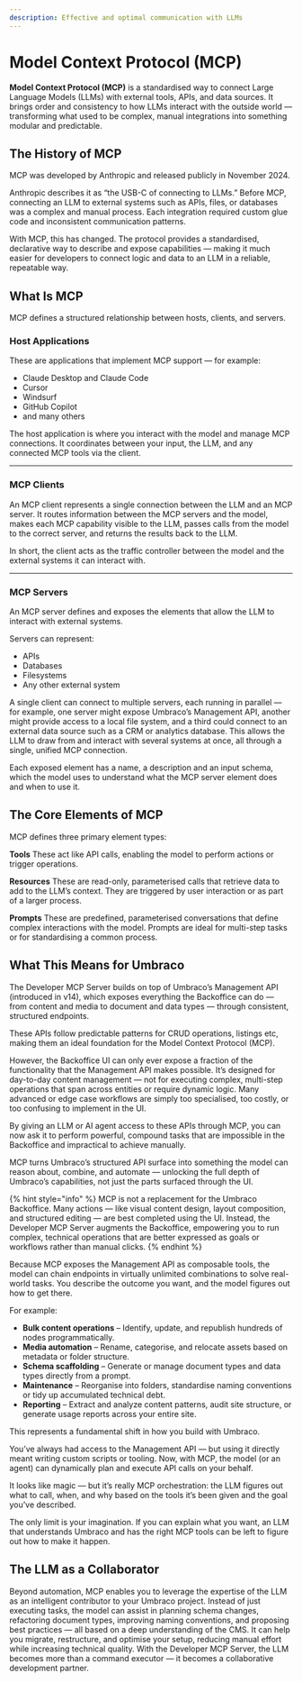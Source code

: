 ```yaml
---
description: Effective and optimal communication with LLMs
---
```


# Model Context Protocol (MCP)

**Model Context Protocol (MCP)** is a standardised way to connect Large Language Models (LLMs) with external tools, APIs, and data sources. It brings order and consistency to how LLMs interact with the outside world — transforming what used to be complex, manual integrations into something modular and predictable.

## The History of MCP

MCP was developed by Anthropic and released publicly in November 2024.

Anthropic describes it as “the USB-C of connecting to LLMs.”
Before MCP, connecting an LLM to external systems such as APIs, files, or databases was a complex and manual process. Each integration required custom glue code and inconsistent communication patterns.

With MCP, this has changed. The protocol provides a standardised, declarative way to describe and expose capabilities — making it much easier for developers to connect logic and data to an LLM in a reliable, repeatable way.

## What Is MCP

MCP defines a structured relationship between hosts, clients, and servers.

### Host Applications

These are applications that implement MCP support — for example:

- Claude Desktop and Claude Code
- Cursor
- Windsurf
- GitHub Copilot
- and many others

The host application is where you interact with the model and manage MCP connections. It coordinates between your input, the LLM, and any connected MCP tools via the client.

---

### MCP Clients

An MCP client represents a single connection between the LLM and an MCP server. It routes information between the MCP servers and the model, makes each MCP capability visible to the LLM, passes calls from the model to the correct server, and returns the results back to the LLM. 

In short, the client acts as the traffic controller between the model and the external systems it can interact with.

--- 

### MCP Servers

An MCP server defines and exposes the elements that allow the LLM to interact with external systems.

Servers can represent:

- APIs
- Databases
- Filesystems
- Any other external system

A single client can connect to multiple servers, each running in parallel — for example, one server might expose Umbraco’s Management API, another might provide access to a local file system, and a third could connect to an external data source such as a CRM or analytics database. This allows the LLM to draw from and interact with several systems at once, all through a single, unified MCP connection.

Each exposed element has a name, a description and an input schema, which the model uses to understand what the MCP server element does and when to use it.

## The Core Elements of MCP

MCP defines three primary element types:

**Tools**
These act like API calls, enabling the model to perform actions or trigger operations.

**Resources**
These are read-only, parameterised calls that retrieve data to add to the LLM’s context.
They are triggered by user interaction or as part of a larger process.

**Prompts**
These are predefined, parameterised conversations that define complex interactions with the model.
Prompts are ideal for multi-step tasks or for standardising a common process.

## What This Means for Umbraco

The Developer MCP Server builds on top of Umbraco’s Management API (introduced in v14), which exposes everything the Backoffice can do — from content and media to document and data types — through consistent, structured endpoints.

These APIs follow predictable patterns for CRUD operations, listings etc, making them an ideal foundation for the Model Context Protocol (MCP).

However, the Backoffice UI can only ever expose a fraction of the functionality that the Management API makes possible. It’s designed for day-to-day content management — not for executing complex, multi-step operations that span across entities or require dynamic logic. Many advanced or edge case workflows are simply too specialised, too costly, or too confusing to implement in the UI.

By giving an LLM or AI agent access to these APIs through MCP, you can now ask it to perform powerful, compound tasks that are impossible in the Backoffice and impractical to achieve manually.

MCP turns Umbraco’s structured API surface into something the model can reason about, combine, and automate — unlocking the full depth of Umbraco’s capabilities, not just the parts surfaced through the UI.

{% hint style="info" %}
MCP is not a replacement for the Umbraco Backoffice. Many actions — like visual content design, layout composition, and structured editing — are best completed using the UI.
Instead, the Developer MCP Server augments the Backoffice, empowering you to run complex, technical operations that are better expressed as goals or workflows rather than manual clicks.
{% endhint %}

Because MCP exposes the Management API as composable tools, the model can chain endpoints in virtually unlimited combinations to solve real-world tasks. You describe the outcome you want, and the model figures out how to get there.

For example:

- **Bulk content operations** – Identify, update, and republish hundreds of nodes programmatically.
- **Media automation** – Rename, categorise, and relocate assets based on metadata or folder structure.
- **Schema scaffolding** – Generate or manage document types and data types directly from a prompt.
- **Maintenance** – Reorganise into folders, standardise naming conventions or tidy up accumulated technical debt.
- **Reporting** – Extract and analyze content patterns, audit site structure, or generate usage reports across your entire site. 

This represents a fundamental shift in how you build with Umbraco.

You’ve always had access to the Management API — but using it directly meant writing custom scripts or tooling. Now, with MCP, the model (or an agent) can dynamically plan and execute API calls on your behalf.

It looks like magic — but it’s really MCP orchestration: the LLM figures out what to call, when, and why based on the tools it’s been given and the goal you’ve described.

The only limit is your imagination. If you can explain what you want, an LLM that understands Umbraco and has the right MCP tools can be left to figure out how to make it happen.

## The LLM as a Collaborator

Beyond automation, MCP enables you to leverage the expertise of the LLM as an intelligent contributor to your Umbraco project. Instead of just executing tasks, the model can assist in planning schema changes, refactoring document types, improving naming conventions, and proposing best practices — all based on a deep understanding of the CMS. It can help you migrate, restructure, and optimise your setup, reducing manual effort while increasing technical quality. With the Developer MCP Server, the LLM becomes more than a command executor — it becomes a collaborative development partner.